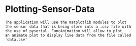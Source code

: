 # Plotting-Sensor-Data
    The application will use the matplotlib modules to plot
    the sensor data that is being store into a .csv file with
    the use of pyserial. FuncAnimation will allow to plot
    an animate plot to display live data from the file called
    'data.csv'

